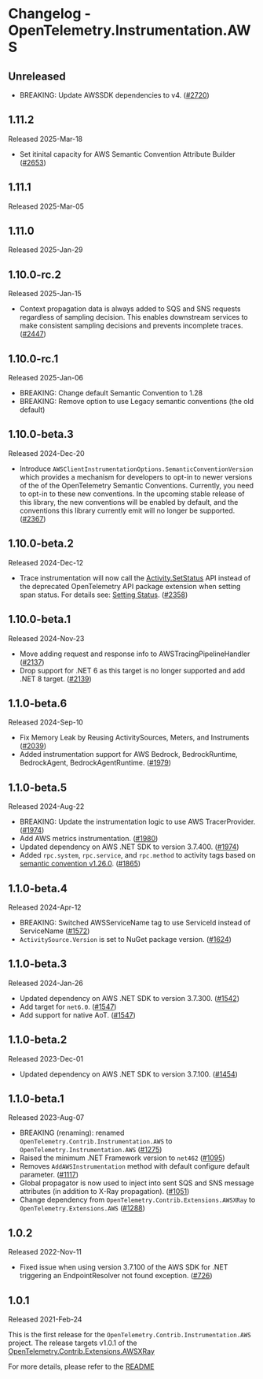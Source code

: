 # Changelog - OpenTelemetry.Instrumentation.AWS

## Unreleased

* BREAKING: Update AWSSDK dependencies to v4.
  ([#2720](https://github.com/open-telemetry/opentelemetry-dotnet-contrib/pull/2720))

## 1.11.2

Released 2025-Mar-18

* Set itinital capacity for AWS Semantic Convention Attribute Builder
  ([#2653](https://github.com/open-telemetry/opentelemetry-dotnet-contrib/pull/2653))

## 1.11.1

Released 2025-Mar-05

## 1.11.0

Released 2025-Jan-29

## 1.10.0-rc.2

Released 2025-Jan-15

* Context propagation data is always added to SQS and SNS requests regardless of
  sampling decision. This enables downstream services to make consistent sampling
  decisions and prevents incomplete traces.
  ([#2447](https://github.com/open-telemetry/opentelemetry-dotnet-contrib/pull/2447))

## 1.10.0-rc.1

Released 2025-Jan-06

* BREAKING: Change default Semantic Convention to 1.28
* BREAKING: Remove option to use Legacy semantic conventions (the old default)

## 1.10.0-beta.3

Released 2024-Dec-20

* Introduce `AWSClientInstrumentationOptions.SemanticConventionVersion` which
  provides a mechanism for developers to opt-in to newer versions of the
  of the OpenTelemetry Semantic Conventions. Currently, you need to opt-in
  to these new conventions. In the upcoming stable release of this library,
  the new conventions will be enabled by default, and the conventions this library
  currently emit will no longer be supported.
  ([#2367](https://github.com/open-telemetry/opentelemetry-dotnet-contrib/pull/2367))

## 1.10.0-beta.2

Released 2024-Dec-12

* Trace instrumentation will now call the [Activity.SetStatus](https://learn.microsoft.com/dotnet/api/system.diagnostics.activity.setstatus)
  API instead of the deprecated OpenTelemetry API package extension when setting
  span status. For details see: [Setting Status](https://github.com/open-telemetry/opentelemetry-dotnet/blob/main/src/OpenTelemetry.Api/README.md#setting-status).
  ([#2358](https://github.com/open-telemetry/opentelemetry-dotnet-contrib/pull/2358))

## 1.10.0-beta.1

Released 2024-Nov-23

* Move adding request and response info to AWSTracingPipelineHandler
  ([#2137](https://github.com/open-telemetry/opentelemetry-dotnet-contrib/pull/2137))
* Drop support for .NET 6 as this target is no longer supported and add .NET 8 target.
  ([#2139](https://github.com/open-telemetry/opentelemetry-dotnet-contrib/pull/2139))

## 1.1.0-beta.6

Released 2024-Sep-10

* Fix Memory Leak by Reusing ActivitySources, Meters, and Instruments
  ([#2039](https://github.com/open-telemetry/opentelemetry-dotnet-contrib/pull/2039))
* Added instrumentation support for AWS Bedrock, BedrockRuntime, BedrockAgent, BedrockAgentRuntime.
  ([#1979](https://github.com/open-telemetry/opentelemetry-dotnet-contrib/pull/1979))

## 1.1.0-beta.5

Released 2024-Aug-22

* BREAKING: Update the instrumentation logic to use AWS TracerProvider.
  ([#1974](https://github.com/open-telemetry/opentelemetry-dotnet-contrib/pull/1974))
* Add AWS metrics instrumentation.
  ([#1980](https://github.com/open-telemetry/opentelemetry-dotnet-contrib/pull/1980))
* Updated dependency on AWS .NET SDK to version 3.7.400.
  ([#1974](https://github.com/open-telemetry/opentelemetry-dotnet-contrib/pull/1980))
* Added `rpc.system`, `rpc.service`, and `rpc.method` to activity tags based on
  [semantic convention v1.26.0](https://github.com/open-telemetry/semantic-conventions/blob/v1.26.0/docs/cloud-providers/aws-sdk.md#common-attributes).
  ([#1865](https://github.com/open-telemetry/opentelemetry-dotnet-contrib/pull/1865))

## 1.1.0-beta.4

Released 2024-Apr-12

* BREAKING: Switched AWSServiceName tag to use ServiceId instead of ServiceName
  ([#1572](https://github.com/open-telemetry/opentelemetry-dotnet-contrib/pull/1572))
* `ActivitySource.Version` is set to NuGet package version.
  ([#1624](https://github.com/open-telemetry/opentelemetry-dotnet-contrib/pull/1624))

## 1.1.0-beta.3

Released 2024-Jan-26

* Updated dependency on AWS .NET SDK to version 3.7.300.
  ([#1542](https://github.com/open-telemetry/opentelemetry-dotnet-contrib/pull/1542))
* Add target for `net6.0`.
  ([#1547](https://github.com/open-telemetry/opentelemetry-dotnet-contrib/pull/1547))
* Add support for native AoT.
  ([#1547](https://github.com/open-telemetry/opentelemetry-dotnet-contrib/pull/1547))

## 1.1.0-beta.2

Released 2023-Dec-01

* Updated dependency on AWS .NET SDK to version 3.7.100.
  ([#1454](https://github.com/open-telemetry/opentelemetry-dotnet-contrib/pull/1454))

## 1.1.0-beta.1

Released 2023-Aug-07

* BREAKING (renaming): renamed `OpenTelemetry.Contrib.Instrumentation.AWS` to `OpenTelemetry.Instrumentation.AWS`
  ([#1275](https://github.com/open-telemetry/opentelemetry-dotnet-contrib/pull/1275))
* Raised the minimum .NET Framework version to `net462`
  ([#1095](https://github.com/open-telemetry/opentelemetry-dotnet-contrib/pull/1095))
* Removes `AddAWSInstrumentation` method with default configure default parameter.
  ([#1117](https://github.com/open-telemetry/opentelemetry-dotnet-contrib/pull/1117))
* Global propagator is now used to inject into sent SQS and SNS message
  attributes (in addition to X-Ray propagation).
  ([#1051](https://github.com/open-telemetry/opentelemetry-dotnet-contrib/pull/1051))
* Change dependency from `OpenTelemetry.Contrib.Extensions.AWSXRay` to `OpenTelemetry.Extensions.AWS`
  ([#1288](https://github.com/open-telemetry/opentelemetry-dotnet-contrib/pull/1288))

## 1.0.2

Released 2022-Nov-11

* Fixed issue when using version 3.7.100 of the AWS SDK for .NET triggering an
  EndpointResolver not found exception.
  ([#726](https://github.com/open-telemetry/opentelemetry-dotnet-contrib/pull/726))

## 1.0.1

Released 2021-Feb-24

This is the first release for the `OpenTelemetry.Contrib.Instrumentation.AWS`
project. The release targets v1.0.1 of the
[OpenTelemetry.Contrib.Extensions.AWSXRay](https://www.nuget.org/packages/OpenTelemetry.Contrib.Extensions.AWSXRay/)

For more details, please refer to the
[README](https://github.com/open-telemetry/opentelemetry-dotnet-contrib/blob/main/src/OpenTelemetry.Instrumentation.AWS/README.md)

